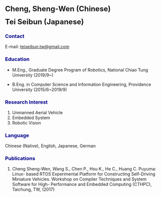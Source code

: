 <b><font size=5>Cheng, Sheng-Wen (Chinese)</font></b>

<b><font size=5>Tei Seibun (Japanese)</font></b>

### <font color="darkblue">Contact</font>

E-mail: teiseibun.tw@gmail.com

### <font color="darkblue">Education</font>

* M.Eng., Graduate Degree Program of Robotics, National Chiao Tung University (2019/9~)

* B.Eng. in Computer Science and Information Engineering, Providence University (2015/6~2019/9)

### <font color="darkblue"> Research Interest</font>

1. Unmanned Aerial Vehicle
2. Embedded System
3. Robotic Vision

### <font color="darkblue"> Language</font>

Chinese (Native), English, Japanese, German

### <font color="darkblue"> Publications</font>

1. Cheng Sheng-Wen, Wang S., Chen P., Hsu K., He C., Huang C. Puyuma: Linux-
based RTOS Experimental Platform for Constructing Self-Driving Miniature
Vehicles. Workshop on Compiler Techniques and System Software for High-
Performance and Embedded Computing (CTHPC), Taichung, TW, (2017)
